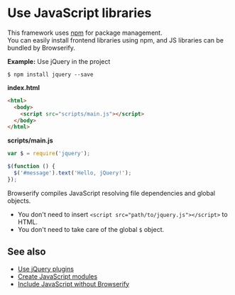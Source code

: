 # Use JavaScript libraries

This framework uses [npm](https://www.npmjs.com/) for package management.  
You can easily install frontend libraries using npm, and JS libraries can be bundled by Browserify.

**Example:** Use jQuery in the project

```
$ npm install jquery --save
```

**index.html**
```html
<html>
  <body>
    <script src="scripts/main.js"></script>
  </body>
</html>
```

**scripts/main.js**
```js
var $ = require('jquery');

$(function () {
  $('#message').text('Hello, jQuery!');
});
```

Browserify compiles JavaScript resolving file dependencies and global objects.

- You don't need to insert `<script src="path/to/jquery.js"></script>` to HTML.
- You don't need to take care of the global `$` object.

## See also
- [Use jQuery plugins](jquery-plugins.md)
- [Create JavaScript modules](js-modules.md)
- [Include JavaScript without Browserify](js-without-browserify.md)

